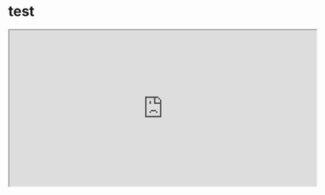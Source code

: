 # test
<div align="center">
    <iframe width="620" height="315"
        src="https://www.youtube.com/embed/rg_czlHbkz0">
    </iframe>
</div>
